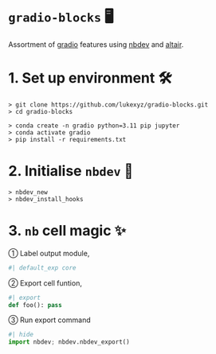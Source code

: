 # `gradio-blocks` 🖥️
Assortment of [gradio](https://gradio.app/) features using [nbdev](https://nbdev.fast.ai/) and [altair](https://altair-viz.github.io/).


# 1. Set up environment 🛠️
```
> git clone https://github.com/lukexyz/gradio-blocks.git
> cd gradio-blocks

> conda create -n gradio python=3.11 pip jupyter
> conda activate gradio
> pip install -r requirements.txt
```

# 2. Initialise `nbdev` 🧪
```
> nbdev_new
> nbdev_install_hooks
```

# 3. `nb` cell magic ✨
① Label output module,  


```py
#| default_exp core
```
② Export cell funtion,  
```py
#| export
def foo(): pass
```
③ Run export command 
```py
#| hide
import nbdev; nbdev.nbdev_export()
```